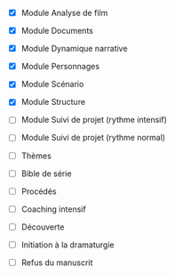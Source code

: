 

- [x] Module Analyse de film
- [x] Module Documents
- [x] Module Dynamique narrative
- [x] Module Personnages
- [x] Module Scénario
- [x] Module Structure

- [ ] Module Suivi de projet (rythme intensif)

- [ ] Module Suivi de projet (rythme normal)
- [ ] Thèmes
- [ ] Bible de série
- [ ] Procédés
- [ ] Coaching intensif
- [ ] Découverte
- [ ] Initiation à la dramaturgie
- [ ] Refus du manuscrit
